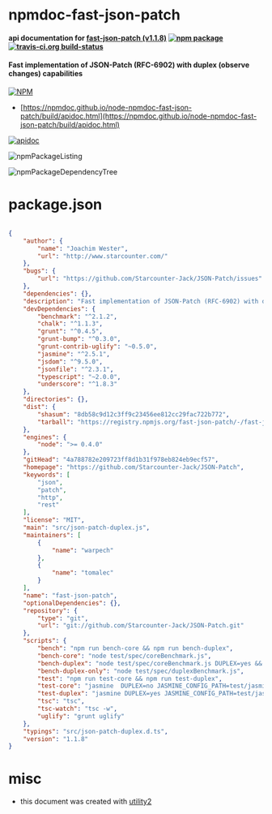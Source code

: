 # npmdoc-fast-json-patch

#### api documentation for  [fast-json-patch (v1.1.8)](https://github.com/Starcounter-Jack/JSON-Patch)  [![npm package](https://img.shields.io/npm/v/npmdoc-fast-json-patch.svg?style=flat-square)](https://www.npmjs.org/package/npmdoc-fast-json-patch) [![travis-ci.org build-status](https://api.travis-ci.org/npmdoc/node-npmdoc-fast-json-patch.svg)](https://travis-ci.org/npmdoc/node-npmdoc-fast-json-patch)

#### Fast implementation of JSON-Patch (RFC-6902) with duplex (observe changes) capabilities

[![NPM](https://nodei.co/npm/fast-json-patch.png?downloads=true&downloadRank=true&stars=true)](https://www.npmjs.com/package/fast-json-patch)

- [https://npmdoc.github.io/node-npmdoc-fast-json-patch/build/apidoc.html](https://npmdoc.github.io/node-npmdoc-fast-json-patch/build/apidoc.html)

[![apidoc](https://npmdoc.github.io/node-npmdoc-fast-json-patch/build/screenCapture.buildCi.browser.%252Ftmp%252Fbuild%252Fapidoc.html.png)](https://npmdoc.github.io/node-npmdoc-fast-json-patch/build/apidoc.html)

![npmPackageListing](https://npmdoc.github.io/node-npmdoc-fast-json-patch/build/screenCapture.npmPackageListing.svg)

![npmPackageDependencyTree](https://npmdoc.github.io/node-npmdoc-fast-json-patch/build/screenCapture.npmPackageDependencyTree.svg)



# package.json

```json

{
    "author": {
        "name": "Joachim Wester",
        "url": "http://www.starcounter.com/"
    },
    "bugs": {
        "url": "https://github.com/Starcounter-Jack/JSON-Patch/issues"
    },
    "dependencies": {},
    "description": "Fast implementation of JSON-Patch (RFC-6902) with duplex (observe changes) capabilities",
    "devDependencies": {
        "benchmark": "^2.1.2",
        "chalk": "^1.1.3",
        "grunt": "^0.4.5",
        "grunt-bump": "^0.3.0",
        "grunt-contrib-uglify": "~0.5.0",
        "jasmine": "^2.5.1",
        "jsdom": "^9.5.0",
        "jsonfile": "^2.3.1",
        "typescript": "~2.0.0",
        "underscore": "^1.8.3"
    },
    "directories": {},
    "dist": {
        "shasum": "8db58c9d12c3ff9c23456ee812cc29fac722b772",
        "tarball": "https://registry.npmjs.org/fast-json-patch/-/fast-json-patch-1.1.8.tgz"
    },
    "engines": {
        "node": ">= 0.4.0"
    },
    "gitHead": "4a788782e209723ff8d1b31f978eb824eb9ecf57",
    "homepage": "https://github.com/Starcounter-Jack/JSON-Patch",
    "keywords": [
        "json",
        "patch",
        "http",
        "rest"
    ],
    "license": "MIT",
    "main": "src/json-patch-duplex.js",
    "maintainers": [
        {
            "name": "warpech"
        },
        {
            "name": "tomalec"
        }
    ],
    "name": "fast-json-patch",
    "optionalDependencies": {},
    "repository": {
        "type": "git",
        "url": "git://github.com/Starcounter-Jack/JSON-Patch.git"
    },
    "scripts": {
        "bench": "npm run bench-core && npm run bench-duplex",
        "bench-core": "node test/spec/coreBenchmark.js",
        "bench-duplex": "node test/spec/coreBenchmark.js DUPLEX=yes && node test/spec/duplexBenchmark.js",
        "bench-duplex-only": "node test/spec/duplexBenchmark.js",
        "test": "npm run test-core && npm run test-duplex",
        "test-core": "jasmine  DUPLEX=no JASMINE_CONFIG_PATH=test/jasmine.json test/spec/jsonPatchTestsSpec.js test/spec/coreSpec.js test/spec/validateSpec.js",
        "test-duplex": "jasmine DUPLEX=yes JASMINE_CONFIG_PATH=test/jasmine.json",
        "tsc": "tsc",
        "tsc-watch": "tsc -w",
        "uglify": "grunt uglify"
    },
    "typings": "src/json-patch-duplex.d.ts",
    "version": "1.1.8"
}
```



# misc
- this document was created with [utility2](https://github.com/kaizhu256/node-utility2)
